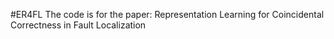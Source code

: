 #ER4FL
The code is for the paper:  Representation Learning for Coincidental Correctness in Fault Localization
